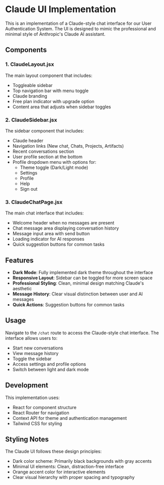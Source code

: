 # Claude UI Implementation

This is an implementation of a Claude-style chat interface for our User Authentication System. The UI is designed to mimic the professional and minimal style of Anthropic's Claude AI assistant.

## Components

### 1. ClaudeLayout.jsx

The main layout component that includes:
- Toggleable sidebar 
- Top navigation bar with menu toggle
- Claude branding
- Free plan indicator with upgrade option
- Content area that adjusts when sidebar toggles

### 2. ClaudeSidebar.jsx

The sidebar component that includes:
- Claude header
- Navigation links (New chat, Chats, Projects, Artifacts)
- Recent conversations section
- User profile section at the bottom
- Profile dropdown menu with options for:
  - Theme toggle (Dark/Light mode)
  - Settings
  - Profile
  - Help
  - Sign out

### 3. ClaudeChatPage.jsx

The main chat interface that includes:
- Welcome header when no messages are present
- Chat message area displaying conversation history
- Message input area with send button
- Loading indicator for AI responses
- Quick suggestion buttons for common tasks

## Features

- **Dark Mode**: Fully implemented dark theme throughout the interface
- **Responsive Layout**: Sidebar can be toggled for more screen space
- **Professional Styling**: Clean, minimal design matching Claude's aesthetic
- **Message History**: Clear visual distinction between user and AI messages
- **Quick Actions**: Suggestion buttons for common tasks

## Usage

Navigate to the `/chat` route to access the Claude-style chat interface. The interface allows users to:
- Start new conversations
- View message history
- Toggle the sidebar
- Access settings and profile options
- Switch between light and dark mode

## Development

This implementation uses:
- React for component structure
- React Router for navigation
- Context API for theme and authentication management
- Tailwind CSS for styling

## Styling Notes

The Claude UI follows these design principles:
- Dark color scheme: Primarily black backgrounds with gray accents
- Minimal UI elements: Clean, distraction-free interface
- Orange accent color for interactive elements
- Clear visual hierarchy with proper spacing and typography